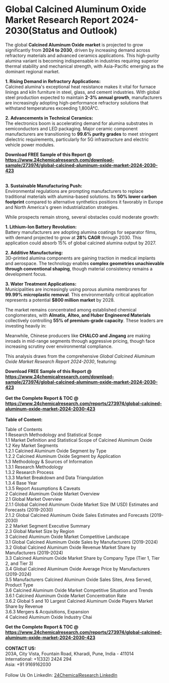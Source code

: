<h1>Global Calcined Aluminum Oxide Market Research Report 2024-2030(Status and Outlook)</h1><p>The global <strong>Calcined Aluminum Oxide market</strong> is projected to grow significantly from <strong>2024 to 2030</strong>, driven by increasing demand across refractory materials and advanced ceramics applications. This high-purity alumina variant is becoming indispensable in industries requiring superior thermal stability and mechanical strength, with Asia-Pacific emerging as the dominant regional market.</p><p><strong>1. Rising Demand in Refractory Applications:</strong><br>
Calcined alumina's exceptional heat resistance makes it vital for furnace linings and kiln furniture in steel, glass, and cement industries. With global steel production expected to maintain <strong>2-3% annual growth</strong>, manufacturers are increasingly adopting high-performance refractory solutions that withstand temperatures exceeding 1,800Â°C.</p><p><strong>2. Advancements in Technical Ceramics:</strong><br>
The electronics boom is accelerating demand for alumina substrates in semiconductors and LED packaging. Major ceramic component manufacturers are transitioning to <strong>99.6% purity grades</strong> to meet stringent dielectric requirements, particularly for 5G infrastructure and electric vehicle power modules.</p><div><b>Download FREE Sample of this Report @ 
            <a href="https://www.24chemicalresearch.com/download-sample/273974/global-calcined-aluminum-oxide-market-2024-2030-423">
            https://www.24chemicalresearch.com/download-sample/273974/global-calcined-aluminum-oxide-market-2024-2030-423</a></b></div><br><p><strong>3. Sustainable Manufacturing Push:</strong><br>
Environmental regulations are prompting manufacturers to replace traditional materials with alumina-based solutions. Its <strong>50% lower carbon footprint</strong> compared to alternative synthetics positions it favorably in Europe and North America's green industrialization strategies.</p><p>While prospects remain strong, several obstacles could moderate growth:</p><p><strong>1. Lithium-Ion Battery Revolution:</strong><br>
Battery manufacturers are adopting alumina coatings for separator films, with demand projected to grow at <strong>28% CAGR</strong> through 2030. This application could absorb 15% of global calcined alumina output by 2027.</p><p><strong>2. Additive Manufacturing:</strong><br>
3D-printed alumina components are gaining traction in medical implants and aerospace. The technology enables <strong>complex geometries unachievable through conventional shaping</strong>, though material consistency remains a development focus.</p><p><strong>3. Water Treatment Applications:</strong><br>
Municipalities are increasingly using porous alumina membranes for <strong>99.99% microplastic removal</strong>. This environmentally critical application represents a potential <strong>$800 million market</strong> by 2028.</p><p>The market remains concentrated among established chemical conglomerates, with <strong>Almatis, Alteo, and Huber Engineered Materials</strong> collectively controlling <strong>55% of premium-grade capacity</strong>. These leaders are investing heavily in:</p><p>Meanwhile, Chinese producers like <strong>CHALCO and Jingang</strong> are making inroads in mid-range segments through aggressive pricing, though face increasing scrutiny over environmental compliance.</p><p>This analysis draws from the comprehensive <em>Global Calcined Aluminum Oxide Market Research Report 2024-2030</em>, featuring:</p><div><b>Download FREE Sample of this Report @ 
            <a href="https://www.24chemicalresearch.com/download-sample/273974/global-calcined-aluminum-oxide-market-2024-2030-423">
            https://www.24chemicalresearch.com/download-sample/273974/global-calcined-aluminum-oxide-market-2024-2030-423</a></b></div><br><div><b>Get the Complete Report & TOC @ 
            <a href="https://www.24chemicalresearch.com/reports/273974/global-calcined-aluminum-oxide-market-2024-2030-423">
            https://www.24chemicalresearch.com/reports/273974/global-calcined-aluminum-oxide-market-2024-2030-423</a></b></div><br>
            <b>Table of Content:</b><p>Table of Contents<br />
1 Research Methodology and Statistical Scope<br />
1.1 Market Definition and Statistical Scope of Calcined Aluminum Oxide<br />
1.2 Key Market Segments<br />
1.2.1 Calcined Aluminum Oxide Segment by Type<br />
1.2.2 Calcined Aluminum Oxide Segment by Application<br />
1.3 Methodology & Sources of Information<br />
1.3.1 Research Methodology<br />
1.3.2 Research Process<br />
1.3.3 Market Breakdown and Data Triangulation<br />
1.3.4 Base Year<br />
1.3.5 Report Assumptions & Caveats<br />
2 Calcined Aluminum Oxide Market Overview<br />
2.1 Global Market Overview<br />
2.1.1 Global Calcined Aluminum Oxide Market Size (M USD) Estimates and Forecasts (2019-2030)<br />
2.1.2 Global Calcined Aluminum Oxide Sales Estimates and Forecasts (2019-2030)<br />
2.2 Market Segment Executive Summary<br />
2.3 Global Market Size by Region<br />
3 Calcined Aluminum Oxide Market Competitive Landscape<br />
3.1 Global Calcined Aluminum Oxide Sales by Manufacturers (2019-2024)<br />
3.2 Global Calcined Aluminum Oxide Revenue Market Share by Manufacturers (2019-2024)<br />
3.3 Calcined Aluminum Oxide Market Share by Company Type (Tier 1, Tier 2, and Tier 3)<br />
3.4 Global Calcined Aluminum Oxide Average Price by Manufacturers (2019-2024)<br />
3.5 Manufacturers Calcined Aluminum Oxide Sales Sites, Area Served, Product Type<br />
3.6 Calcined Aluminum Oxide Market Competitive Situation and Trends<br />
3.6.1 Calcined Aluminum Oxide Market Concentration Rate<br />
3.6.2 Global 5 and 10 Largest Calcined Aluminum Oxide Players Market Share by Revenue<br />
3.6.3 Mergers & Acquisitions, Expansion<br />
4 Calcined Aluminum Oxide Industry Chai</p><div><b>Get the Complete Report & TOC @ 
            <a href="https://www.24chemicalresearch.com/reports/273974/global-calcined-aluminum-oxide-market-2024-2030-423">
            https://www.24chemicalresearch.com/reports/273974/global-calcined-aluminum-oxide-market-2024-2030-423</a></b></div><br><b>CONTACT US:</b><br>
            203A, City Vista, Fountain Road, Kharadi, Pune, India - 411014<br>
            International: +1(332) 2424 294<br>
            Asia: +91 9169162030 <br><br>
            Follow Us On LinkedIn: <a href="https://www.linkedin.com/company/24chemicalresearch/">24ChemicalResearch LinkedIn</a>